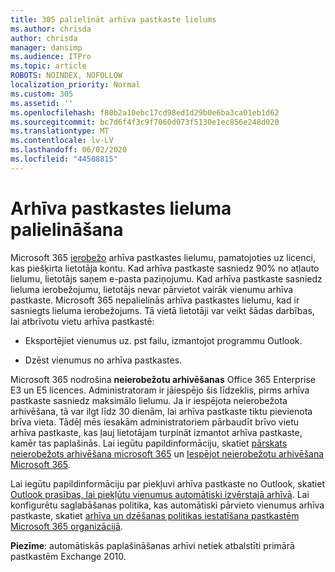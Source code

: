 ```yaml
---
title: 305 palielināt arhīva pastkaste lielums
ms.author: chrisda
author: chrisda
manager: dansimp
ms.audience: ITPro
ms.topic: article
ROBOTS: NOINDEX, NOFOLLOW
localization_priority: Normal
ms.custom: 305
ms.assetid: ''
ms.openlocfilehash: f80b2a10ebc17cd98ed1d29b0e6ba3ca01eb1d62
ms.sourcegitcommit: bc7d6f4f3c9f7060d073f5130e1ec856e248d020
ms.translationtype: MT
ms.contentlocale: lv-LV
ms.lasthandoff: 06/02/2020
ms.locfileid: "44508815"
---
```

# <a name="increase-the-archive-mailbox-size"></a>Arhīva pastkastes lieluma palielināšana

Microsoft 365 [ierobežo](https://docs.microsoft.com/office365/servicedescriptions/exchange-online-service-description/exchange-online-limits#mailbox-storage-limits) arhīva pastkastes lielumu, pamatojoties uz licenci, kas piešķirta lietotāja kontu. Kad arhīva pastkaste sasniedz 90% no atļauto lielumu, lietotājs saņem e-pasta paziņojumu. Kad arhīva pastkaste sasniedz lieluma ierobežojumu, lietotājs nevar pārvietot vairāk vienumu arhīva pastkaste. Microsoft 365 nepalielinās arhīva pastkastes lielumu, kad ir sasniegts lieluma ierobežojums. Tā vietā lietotāji var veikt šādas darbības, lai atbrīvotu vietu arhīva pastkastē:

- Eksportējiet vienumus uz. pst failu, izmantojot programmu Outlook.

- Dzēst vienumus no arhīva pastkastes.

Microsoft 365 nodrošina **neierobežotu arhivēšanas** Office 365 Enterprise E3 un E5 licences. Administratoram ir jāiespējo šis līdzeklis, pirms arhīva pastkaste sasniedz maksimālo lielumu. Ja ir iespējota neierobežota arhivēšana, tā var ilgt līdz 30 dienām, lai arhīva pastkaste tiktu pievienota brīva vieta. Tādēļ mēs iesakām administratoriem pārbaudīt brīvo vietu arhīva pastkaste, kas ļauj lietotājam turpināt izmantot arhīva pastkaste, kamēr tas paplašinās. Lai iegūtu papildinformāciju, skatiet [pārskats neierobežots arhivēšana microsoft 365](https://docs.microsoft.com/microsoft-365/compliance/unlimited-archiving) un [Iespējot neierobežotu arhivēšana Microsoft 365](https://docs.microsoft.com/microsoft-365/compliance/enable-unlimited-archiving).

Lai iegūtu papildinformāciju par piekļuvi arhīva pastkaste no Outlook, skatiet [Outlook prasības, lai piekļūtu vienumus automātiski izvērstajā arhīvā](https://docs.microsoft.com/microsoft-365/compliance/unlimited-archiving#outlook-requirements-for-accessing-items-in-an-auto-expanded-archive). Lai konfigurētu saglabāšanas politika, kas automātiski pārvieto vienumus arhīva pastkaste, skatiet [arhīva un dzēšanas politikas iestatīšana pastkastēm Microsoft 365 organizācijā](https://docs.microsoft.com/microsoft-365/compliance/set-up-an-archive-and-deletion-policy-for-mailboxes).

**Piezīme**: automātiskās paplašināšanas arhīvi netiek atbalstīti primārā pastkastēm Exchange 2010.
